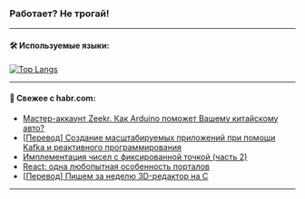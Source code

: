 ### Работает? Не трогай!

---
<!--
#### 🛠️ Technical stack:

![Java](https://img.shields.io/badge/Java-informational?logo=Oracle&style=flat&logoColor=white&color=FF4500)
![Kotlin](https://img.shields.io/badge/Kotlin-informational?logo=Kotlin&style=flat&logoColor=white&color=774D97)
![TS](https://img.shields.io/badge/TypeScript-informational?logo=typeScript&style=flat&logoColor=black&color=017acc)
![Python](https://img.shields.io/badge/Python-informational?logo=Python&style=flat&logoColor=black&color=ffdd54) <br>
![Spring](https://img.shields.io/badge/Spring-informational?logo=Spring&style=flat&logoColor=white&color=6DB33F) 
![SpringBoot](https://img.shields.io/badge/SpringBoot-informational?logo=SpringBoot&style=flat&logoColor=white&color=6DB33F)
![Nest](https://img.shields.io/badge/NestJS-informational?logo=NestJS&style=flat&logoColor=white&color=E0234E) 
![NodeJS](https://img.shields.io/badge/NodeJS-informational?logo=node.js&style=flat&logoColor=white&color=70A760)<br>
![PostgreSQL](https://img.shields.io/badge/PostgreSQL-informational?logo=PostgreSQL&style=flat&logoColor=white&color=DAA520)
![MongoDB](https://img.shields.io/badge/MongoDB-informational?logo=MongoDB&style=flat&logoColor=white&color=870000)
![Apache](https://img.shields.io/badge/Apache-informational?logo=apache&style=flat&logoColor=white&color=f74e28)

___ 
-->

#### 🛠️ Используемые языки:

[![Top Langs](https://github-readme-stats-u2qms2cxw-advtsettinggmailcoms-projects.vercel.app/api/top-langs/?username=zloylis&langs_count=10&hide_title=true&title_color=e6edf3&size_weight=0.5&count_weight=0.5&layout=compact&hide_progress=true&hide_border=true&theme=dracula)](https://github.com/zloylis)

<!---


####  :octocat:&nbsp;&nbsp; Статистика:

![GitHub stats](https://github-readme-stats-u2qms2cxw-advtsettinggmailcoms-projects.vercel.app/api?username=zloylis&show_icons=true&hide_border=true&theme=dracula&title_color=e6edf3&include_all_commits=true&count_private=true&hide_rank=false&hide_title=true&rank_icon=github)
-->
---

#### 💬 Свежее с habr.com:

<!-- BLOG-POST-LIST:START -->
- [Мастер-аккаунт Zeekr. Как Arduino поможет Вашему китайскому авто?](https://habr.com/ru/articles/828748/?utm_source=habrahabr&utm_medium=rss&utm_campaign=828748)
- [[Перевод] Создание масштабируемых приложений при помощи Kafka и реактивного программирования](https://habr.com/ru/companies/piter/articles/831772/?utm_source=habrahabr&utm_medium=rss&utm_campaign=831772)
- [Имплементация чисел с фиксированной точкой &lpar;часть 2&rpar;](https://habr.com/ru/articles/832258/?utm_source=habrahabr&utm_medium=rss&utm_campaign=832258)
- [React: одна любопытная особенность порталов](https://habr.com/ru/companies/timeweb/articles/828816/?utm_source=habrahabr&utm_medium=rss&utm_campaign=828816)
- [[Перевод] Пишем за неделю 3D-редактор на C](https://habr.com/ru/companies/ruvds/articles/832168/?utm_source=habrahabr&utm_medium=rss&utm_campaign=832168)
<!-- BLOG-POST-LIST:END -->

---
